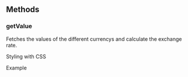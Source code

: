 <my-exchange>

## Methods

### getValue
Fetches the values of the different currencys and calculate the exchange rate.


Styling with CSS


Example
<my-exchange></my-exchange>